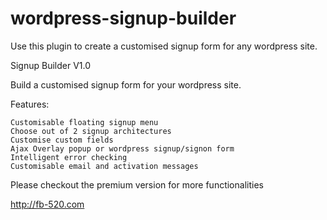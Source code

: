 wordpress-signup-builder
========================

Use this plugin to create a customised signup form for any wordpress site.

Signup Builder V1.0

Build a customised signup form for your wordpress site.

Features:

    Customisable floating signup menu
    Choose out of 2 signup architectures
    Customise custom fields
    Ajax Overlay popup or wordpress signup/signon form
    Intelligent error checking
    Customisable email and activation messages


Please checkout the premium version for more functionalities

http://fb-520.com
